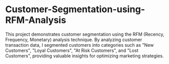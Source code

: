 # Customer-Segmentation-using-RFM-Analysis
This project demonstrates customer segmentation using the RFM (Recency, Frequency, Monetary) analysis technique. By analyzing customer transaction data, I segmented customers into categories such as "New Customers", "Loyal Customers", "At Risk Customers", and "Lost Customers", providing valuable insights for optimizing marketing strategies.
